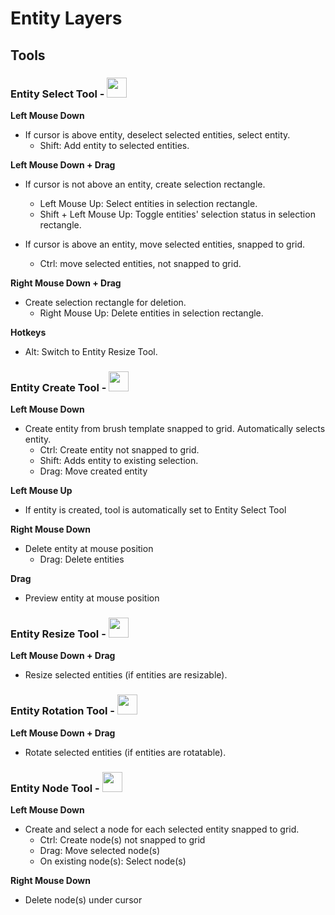 # Entity Layers

## Tools

### Entity Select Tool - <img src="https://raw.githubusercontent.com/Ogmo-Editor-3/ogmo-editor-3.github.io/gh-pages/img/icons/selection.png" class="down-eight" width="32"/>

**Left Mouse Down**

- If cursor is above entity, deselect selected entities, select entity.
  + Shift: Add entity to selected entities.

**Left Mouse Down + Drag** 

- If cursor is not above an entity, create selection rectangle.
  + Left Mouse Up: Select entities in selection rectangle.
  + Shift + Left Mouse Up: Toggle entities' selection status in selection rectangle.

- If cursor is above an entity, move selected entities, snapped to grid.
  + Ctrl: move selected entities, not snapped to grid.

**Right Mouse Down + Drag**

- Create selection rectangle for deletion.
  + Right Mouse Up: Delete entities in selection rectangle.

**Hotkeys**

- Alt: Switch to Entity Resize Tool.

### Entity Create Tool - <img src="https://raw.githubusercontent.com/Ogmo-Editor-3/ogmo-editor-3.github.io/gh-pages/img/icons/entity-create.png" class="down-eight" width="32"/>

**Left Mouse Down**

- Create entity from brush template snapped to grid. Automatically selects entity.
  + Ctrl: Create entity not snapped to grid.
  + Shift: Adds entity to existing selection.
  + Drag: Move created entity

**Left Mouse Up**

- If entity is created, tool is automatically set to Entity Select Tool

**Right Mouse Down**

- Delete entity at mouse position
  + Drag: Delete entities

**Drag**

- Preview entity at mouse position

### Entity Resize Tool - <img src="https://raw.githubusercontent.com/Ogmo-Editor-3/ogmo-editor-3.github.io/gh-pages/img/icons/entity-scale.png" class="down-eight" width="32"/>

**Left Mouse Down + Drag**

- Resize selected entities (if entities are resizable).

### Entity Rotation Tool - <img src="https://raw.githubusercontent.com/Ogmo-Editor-3/ogmo-editor-3.github.io/gh-pages/img/icons/entity-rotate.png" class="down-eight" width="32"/>

**Left Mouse Down + Drag**

- Rotate selected entities (if entities are rotatable).

### Entity Node Tool - <img src="https://raw.githubusercontent.com/Ogmo-Editor-3/ogmo-editor-3.github.io/gh-pages/img/icons/entity-nodes.png" class="down-eight" width="32"/>

**Left Mouse Down**

- Create and select a node for each selected entity snapped to grid.
  + Ctrl: Create node(s) not snapped to grid
  + Drag: Move selected node(s)
  - On existing node(s): Select node(s)

**Right Mouse Down**

- Delete node(s) under cursor
